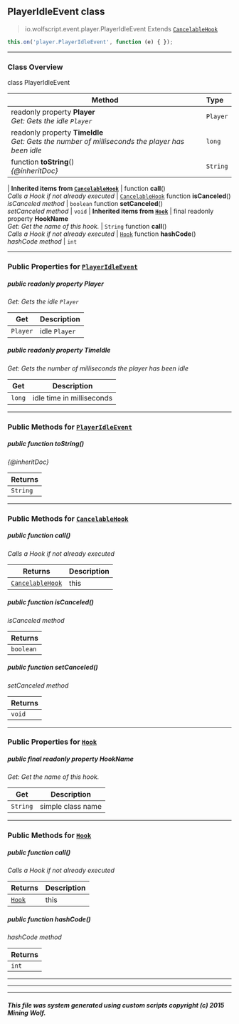 ## PlayerIdleEvent __class__

>io.wolfscript.event.player.PlayerIdleEvent
>Extends [`CancelableHook`](../CancelableHook.md)
``` javascript
this.on('player.PlayerIdleEvent', function (e) { });
```


---

### Class Overview

class PlayerIdleEvent

Method | Type   
--- | :--- 
 readonly property __Player__ <br> _Get: Gets the idle `Player`_ | `Player`
 readonly property __TimeIdle__ <br> _Get: Gets the number of milliseconds the player has been idle_ | `long`
 function __toString__() <br> _{@inheritDoc}_ | `String`
 |
__Inherited items from [`CancelableHook`](../CancelableHook.md)__ |
 function __call__() <br> _Calls a Hook if not already executed_ | [`CancelableHook`](../CancelableHook.md)
 function __isCanceled__() <br> _isCanceled method_ | `boolean`
 function __setCanceled__() <br> _setCanceled method_ | `void`
 |
__Inherited items from [`Hook`](../Hook.md)__ |
final readonly property __HookName__ <br> _Get: Get the name of this hook._ | `String`
 function __call__() <br> _Calls a Hook if not already executed_ | [`Hook`](../Hook.md)
 function __hashCode__() <br> _hashCode method_ | `int`







---


### Public Properties for [`PlayerIdleEvent`](PlayerIdleEvent.md)

##### <a id='player'></a>public  readonly property __Player__

_Get: Gets the idle `Player`_

Get | Description
--- | --- 
`Player` | idle `Player`



##### <a id='timeidle'></a>public  readonly property __TimeIdle__

_Get: Gets the number of milliseconds the player has been idle_

Get | Description
--- | --- 
`long` | idle time in milliseconds



---

### Public Methods for [`PlayerIdleEvent`](PlayerIdleEvent.md)

##### <a id='tostring'></a>public  function __toString__()

_{@inheritDoc}_

Returns | 
--- | 
`String` |


---

### Public Methods for [`CancelableHook`](../CancelableHook.md)

##### <a id='call'></a>public  function __call__()

_Calls a Hook if not already executed_

Returns | Description
--- | --- 
[`CancelableHook`](../CancelableHook.md) | this


##### <a id='iscanceled'></a>public  function __isCanceled__()

_isCanceled method_

Returns | 
--- | 
`boolean` |


##### <a id='setcanceled'></a>public  function __setCanceled__()

_setCanceled method_

Returns | 
--- | 
`void` |


---

### Public Properties for [`Hook`](../Hook.md)

##### <a id='hookname'></a>public final readonly property __HookName__

_Get: Get the name of this hook._

Get | Description
--- | --- 
`String` | simple class name



---

### Public Methods for [`Hook`](../Hook.md)

##### <a id='call'></a>public  function __call__()

_Calls a Hook if not already executed_

Returns | Description
--- | --- 
[`Hook`](../Hook.md) | this


##### <a id='hashcode'></a>public  function __hashCode__()

_hashCode method_

Returns | 
--- | 
`int` |


---


---


---


##### This file was system generated using custom scripts copyright (c) 2015 Mining Wolf.
	

